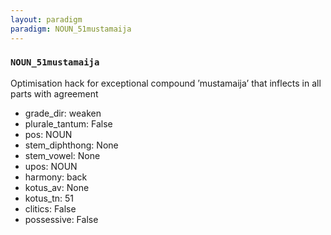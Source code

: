 ```yaml
---
layout: paradigm
paradigm: NOUN_51mustamaija
---
```

### ` NOUN_51mustamaija `

Optimisation hack for exceptional compound ’mustamaija’ that inflects in all parts with agreement
* grade_dir: weaken
* plurale_tantum: False
* pos: NOUN
* stem_diphthong: None
* stem_vowel: None
* upos: NOUN
* harmony: back
* kotus_av: None
* kotus_tn: 51
* clitics: False
* possessive: False
